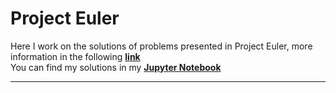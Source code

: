 # Project Euler #

Here I work on the solutions of problems presented in Project Euler, more information in the following __[link](https://projecteuler.net/archives)__ <br>
You can find my solutions in my __[Jupyter Notebook](https://github.com/mheyermann/Project-Euler/blob/main/Project%20Euler.ipynb)__ <br>
***



